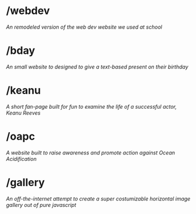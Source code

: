 # /webdev
*An remodeled version of the web dev website we used at school*

# /bday
*An small website to designed to give a text-based present on their birthday*

# /keanu
*A short fan-page built for fun to examine the life of a successful actor, Keanu Reeves*

# /oapc
*A website built to raise awareness and promote action against Ocean Acidification*

# /gallery
*An off-the-internet attempt to create a super costumizable horizontal image gallery out of pure javascript*